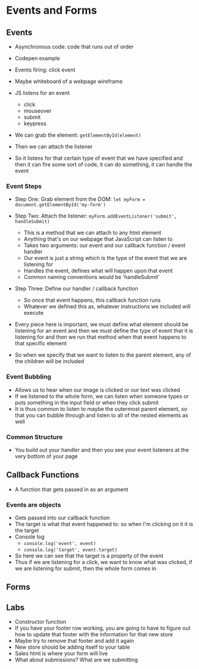 # Events and Forms

## Events

- Asynchronous code: code that runs out of order

- Codepen example

- Events firing: click event

- Maybe whiteboard of a webpage wireframe

- JS listens for an event
  - click
  - mouseover
  - submit
  - keypress

- We can grab the element: `getElementById(element)`
- Then we can attach the listener
- So it listens for that certain type of event that we have specified and then it can fire some sort of code, it can do something, it can handle the event

### Event Steps

- Step One: Grab element from the DOM: `let myForm = document.getElementById('my-form')`
- Step Two:  Attach the listener: `myForm.addEventListener('submit', handleSubmit)`
  - This is a method that we can attach to any html element
  - Anything that's on our webpage that JavaScript can listen to
  - Takes two arguments: our event and our callback function / event handler
  - Our event is just a string which is the type of the event that we are listening for
  - Handles the event, defines what will happen upon that event
  - Common naming conventions would be 'handleSubmit'
- Step Three: Define our handler / callback function
  - So once that event happens, this callback function runs
  - Whatever we defined this as, whatever instructions we included will execute

- Every piece here is important, we must define what element should be listening for an event and then we must define the type of event that it is listening for and then we run that method when that event happens to that specific element
- So when we specify that we want to listen to the parent element, any of the children will be included

### Event Bubbling

- Allows us to hear when our image is clicked or our text was clicked
- If we listened to the whole form, we can listen when someone types or puts something in the input field or when they click submit
- It is thus common to listen to maybe the outermost parent element, so that you can bubble through and listen to all of the nested elements as well

### Common Structure

- You build out your handler and then you see your event listeners at the very bottom of your page

## Callback Functions

- A function that gets passed in as an argument

### Events are objects

- Gets passed into our callback function
- The target is what that event happened to: so when I'm clicking on it it is the target
- Console log
  - `console.log('event', event)`
  - `console.log('target', event.target)`
- So here we can see that the target is a property of the event
- Thus if we are listening for a click, we want to know what was clicked, if we are listening for submit, then the whole form comes in

## Forms

## Labs

- Constructor function
- If you have your footer row working, you are going to have to figure out how to update that footer with the information for that new store
- Maybe try to remove that footer and add it again
- New store should be adding itself to your table
- Sales html is where your form will live
- What about submissions? What are we submitting